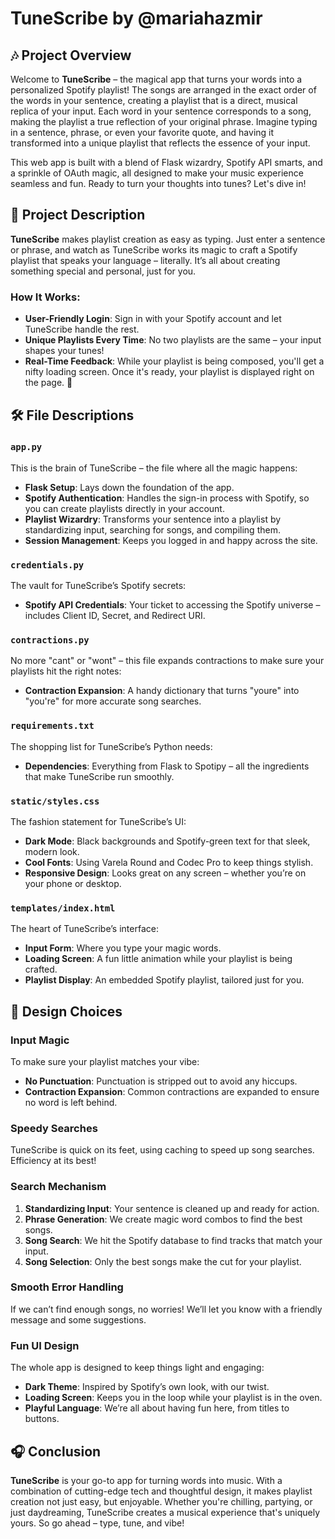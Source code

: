# TuneScribe by @mariahazmir

## 🎶 Project Overview

Welcome to **TuneScribe** – the magical app that turns your words into a personalized Spotify playlist! The songs are arranged in the exact order of the words in your sentence, creating a playlist that is a direct, musical replica of your input. Each word in your sentence corresponds to a song, making the playlist a true reflection of your original phrase. Imagine typing in a sentence, phrase, or even your favorite quote, and having it transformed into a unique playlist that reflects the essence of your input.

This web app is built with a blend of Flask wizardry, Spotify API smarts, and a sprinkle of OAuth magic, all designed to make your music experience seamless and fun. Ready to turn your thoughts into tunes? Let's dive in!

## 🎸 Project Description

**TuneScribe** makes playlist creation as easy as typing. Just enter a sentence or phrase, and watch as TuneScribe works its magic to craft a Spotify playlist that speaks your language – literally. It’s all about creating something special and personal, just for you.

### How It Works:
- **User-Friendly Login**: Sign in with your Spotify account and let TuneScribe handle the rest.
- **Unique Playlists Every Time**: No two playlists are the same – your input shapes your tunes!
- **Real-Time Feedback**: While your playlist is being composed, you'll get a nifty loading screen. Once it's ready, your playlist is displayed right on the page. 🎉

## 🛠️ File Descriptions

### `app.py`
This is the brain of TuneScribe – the file where all the magic happens:
- **Flask Setup**: Lays down the foundation of the app.
- **Spotify Authentication**: Handles the sign-in process with Spotify, so you can create playlists directly in your account.
- **Playlist Wizardry**: Transforms your sentence into a playlist by standardizing input, searching for songs, and compiling them.
- **Session Management**: Keeps you logged in and happy across the site.

### `credentials.py`
The vault for TuneScribe’s Spotify secrets:
- **Spotify API Credentials**: Your ticket to accessing the Spotify universe – includes Client ID, Secret, and Redirect URI.

### `contractions.py`
No more "cant" or "wont" – this file expands contractions to make sure your playlists hit the right notes:
- **Contraction Expansion**: A handy dictionary that turns "youre" into "you're" for more accurate song searches.

### `requirements.txt`
The shopping list for TuneScribe’s Python needs:
- **Dependencies**: Everything from Flask to Spotipy – all the ingredients that make TuneScribe run smoothly.

### `static/styles.css`
The fashion statement for TuneScribe’s UI:
- **Dark Mode**: Black backgrounds and Spotify-green text for that sleek, modern look.
- **Cool Fonts**: Using Varela Round and Codec Pro to keep things stylish.
- **Responsive Design**: Looks great on any screen – whether you’re on your phone or desktop.

### `templates/index.html`
The heart of TuneScribe’s interface:
- **Input Form**: Where you type your magic words.
- **Loading Screen**: A fun little animation while your playlist is being crafted.
- **Playlist Display**: An embedded Spotify playlist, tailored just for you.

## 🎨 Design Choices

### Input Magic
To make sure your playlist matches your vibe:
- **No Punctuation**: Punctuation is stripped out to avoid any hiccups.
- **Contraction Expansion**: Common contractions are expanded to ensure no word is left behind.

### Speedy Searches
TuneScribe is quick on its feet, using caching to speed up song searches. Efficiency at its best!

### Search Mechanism
1. **Standardizing Input**: Your sentence is cleaned up and ready for action.
2. **Phrase Generation**: We create magic word combos to find the best songs.
3. **Song Search**: We hit the Spotify database to find tracks that match your input.
4. **Song Selection**: Only the best songs make the cut for your playlist.

### Smooth Error Handling
If we can’t find enough songs, no worries! We’ll let you know with a friendly message and some suggestions.

### Fun UI Design
The whole app is designed to keep things light and engaging:
- **Dark Theme**: Inspired by Spotify’s own look, with our twist.
- **Loading Screen**: Keeps you in the loop while your playlist is in the oven.
- **Playful Language**: We’re all about having fun here, from titles to buttons.

## 🎧 Conclusion

**TuneScribe** is your go-to app for turning words into music. With a combination of cutting-edge tech and thoughtful design, it makes playlist creation not just easy, but enjoyable. Whether you're chilling, partying, or just daydreaming, TuneScribe creates a musical experience that's uniquely yours. So go ahead – type, tune, and vibe!
